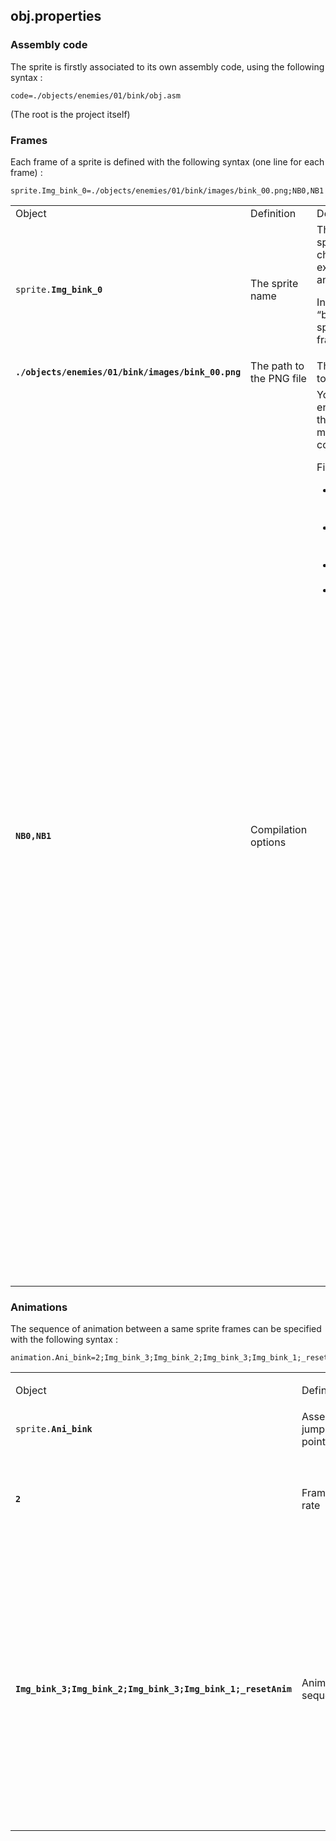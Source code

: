 <!-- Output copied to clipboard! -->

<!-----

Yay, no errors, warnings, or alerts!

Conversion time: 0.49 seconds.


Using this Markdown file:

1. Paste this output into your source file.
2. See the notes and action items below regarding this conversion run.
3. Check the rendered output (headings, lists, code blocks, tables) for proper
   formatting and use a linkchecker before you publish this page.

Conversion notes:

* Docs to Markdown version 1.0β34
* Thu Jan 19 2023 07:13:08 GMT-0800 (PST)
* Source doc: Doc - Sprites
* Tables are currently converted to HTML tables.
----->



## obj.properties


### Assembly code

The sprite is firstly associated to its own assembly code, using the following syntax :


```
code=./objects/enemies/01/bink/obj.asm
```


(The root is the project itself)


### Frames

Each frame of a sprite is defined with the following syntax (one line for each frame) : 


```
sprite.Img_bink_0=./objects/enemies/01/bink/images/bink_00.png;NB0,NB1
```


<table>
  <tr>
   <td>
Object
   </td>
   <td>Definition
   </td>
   <td>Description
   </td>
  </tr>
  <tr>
   <td><code>sprite.<strong>Img_bink_0</strong></code>
   </td>
   <td>The sprite name
   </td>
   <td>The object starts with sprite. followed by a chosen name (for example, the sprite name and frame number)
<p>
In the given example, “bink” represents the sprite name, and 0 its frame.
   </td>
  </tr>
  <tr>
   <td><strong><code>./objects/enemies/01/bink/images/bink_00.png</code></strong>
   </td>
   <td>The path to the PNG file
   </td>
   <td>The path is always relative to the project root folder.
   </td>
  </tr>
  <tr>
   <td><strong><code>NB0,NB1</code></strong>
   </td>
   <td>Compilation options
   </td>
   <td>You can define how the engine is going to compile the sprite. You can select multiple options, using a comma in between each.
<p>
First option : 
<ul>

<li>N specifies a “normal” sprite, oriented as you designed it

<li>X specified a horizontal flip of the sprite

<li>Y specifies a vertical flip of the sprite

<li>XY specifies both a horizontal and  vertical flip of the sprite

<p>
Second option : 
<ul>

<li>B (background) specifies that the backgroun of the sprite will need to be saved and restored

<li>D (draw) means that the background does not need to be saved (and restored)

<p>
Third option :  \

<ul>

<li>0 : Create the sprite at position 0

<li>1 : Create the sprite at position 1 (shift by 1 pixel to the right). This is to allow a single pixel movement

<p>
Example : 
<p>
I want my sprite frame to be compiled with the possibility of moving by 1 pixel (hence with 1 shift), with saving of the background and its equivalent with horizontal flipping (mirror) as my sprite can move right or left with a flipped design.
<p>
My sprite options would therefore be : 
<p>
<code>NB0,NB1,XB0,XB1</code>
</li>
</ul>
</li>
</ul>
</li>
</ul>
   </td>
  </tr>
</table>



### Animations

The sequence of animation between a same sprite frames can be specified with the following syntax : 


```
animation.Ani_bink=2;Img_bink_3;Img_bink_2;Img_bink_3;Img_bink_1;_resetAnim
```

<table>
  <tr>
   <td>

Object
   </td>
   <td>Definition
   </td>
   <td>Description
   </td>
  </tr>
  <tr>
   <td><code>sprite.<strong>Ani_bink</strong></code>
   </td>
   <td>Assembly jump point
   </td>
   <td>This defines where, in the assembly code (obj.asm) the sprite will be executed.
   </td>
  </tr>
  <tr>
   <td><strong><code>2</code></strong>
   </td>
   <td>Frame rate
   </td>
   <td>This defines when the sprite is rotated to its next frame : 
<ul>

<li>1 means every game frame

<li>2 means every other game frames

<li>3 means every 3 game frames

<li>… etc …
</li>
</ul>
   </td>
  </tr>
  <tr>
   <td><strong><code>Img_bink_3;Img_bink_2;Img_bink_3;Img_bink_1;_resetAnim</code></strong>
   </td>
   <td>Animation sequence
   </td>
   <td>This specifies the frames order the sprite will be animated.
<p>
Each frame name refers to the frames created (See “Frames” section above) and are separated by a semicolon ;
<p>
The animation is closed by one of the following options :
<ul>
<li>_resetAnim : Loops the animation back from the start
<li>_goBackNFrames : loops the animation back N frames (e.g. _goBackNFrames;3 would loop from 3 frames back)
<li>_goToAnimation : ??? Move to another defined animation (e.g. _goToAnimation:Ani_bink_explosion)
<li>_nextRoutine : ???
<li>_resetAnimAndSubRoutine : ???
<li>_nextSubRoutine : ???
</ul>

   </td>
  </tr>
</table>

